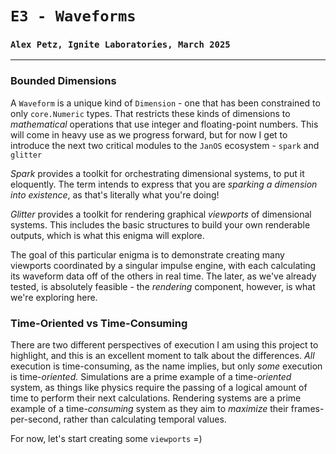 # `E3 - Waveforms`
### `Alex Petz, Ignite Laboratories, March 2025`

---

### Bounded Dimensions

A `Waveform` is a unique kind of `Dimension` - one that has been constrained to only `core.Numeric` types.
That restricts these kinds of dimensions to _mathematical_ operations that use integer and floating-point
numbers.  This will come in heavy use as we progress forward, but for now I get to introduce the next
two critical modules to the `JanOS` ecosystem - `spark` and `glitter`

_Spark_ provides a toolkit for orchestrating dimensional systems, to put it eloquently.  The term intends
to express that you are _sparking a dimension into existence_, as that's literally what you're doing!

_Glitter_ provides a toolkit for rendering graphical _viewports_ of dimensional systems.  This includes
the basic structures to build your own renderable outputs, which is what this enigma will explore.

The goal of this particular enigma is to demonstrate creating many viewports coordinated by a singular
impulse engine, with each calculating its waveform data off of the others in real time.  The later,
as we've already tested, is absolutely feasible - the _rendering_ component, however, is what we're
exploring here.

### Time-Oriented vs Time-Consuming
There are two different perspectives of execution I am using this project to highlight, and this is an
excellent moment to talk about the differences.  _All_ execution is time-consuming, as the name implies,
but only _some_ execution is time-_oriented._  Simulations are a prime example of a time-_oriented_
system, as things like physics require the passing of a logical amount of time to perform their next 
calculations.  Rendering systems are a prime example of a time-_consuming_ system as they aim to _maximize_
their frames-per-second, rather than calculating temporal values.



For now, let's start creating some `viewports` =)